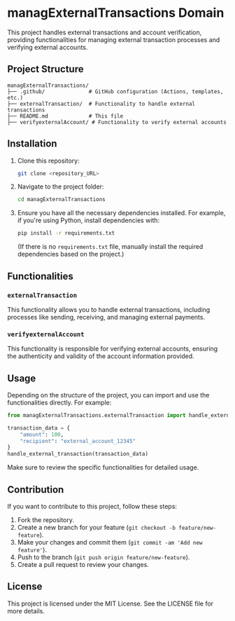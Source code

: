 
# managExternalTransactions Domain

This project handles external transactions and account verification, providing functionalities for managing external transaction processes and verifying external accounts. 

## Project Structure

```
managExternalTransactions/
├── .github/              # GitHub configuration (Actions, templates, etc.)
├── externalTransaction/  # Functionality to handle external transactions
├── README.md             # This file
├── verifyexternalAccount/ # Functionality to verify external accounts
```

## Installation

1. Clone this repository:

   ```bash
   git clone <repository_URL>
   ```

2. Navigate to the project folder:

   ```bash
   cd managExternalTransactions
   ```

3. Ensure you have all the necessary dependencies installed. For example, if you're using Python, install dependencies with:

   ```bash
   pip install -r requirements.txt
   ```

   (If there is no `requirements.txt` file, manually install the required dependencies based on the project.)

## Functionalities

### `externalTransaction`

This functionality allows you to handle external transactions, including processes like sending, receiving, and managing external payments.

### `verifyexternalAccount`

This functionality is responsible for verifying external accounts, ensuring the authenticity and validity of the account information provided.

## Usage

Depending on the structure of the project, you can import and use the functionalities directly. For example:

```python
from managExternalTransactions.externalTransaction import handle_external_transaction

transaction_data = {
    "amount": 100,
    "recipient": "external_account_12345"
}
handle_external_transaction(transaction_data)
```

Make sure to review the specific functionalities for detailed usage.

## Contribution

If you want to contribute to this project, follow these steps:

1. Fork the repository.
2. Create a new branch for your feature (`git checkout -b feature/new-feature`).
3. Make your changes and commit them (`git commit -am 'Add new feature'`).
4. Push to the branch (`git push origin feature/new-feature`).
5. Create a pull request to review your changes.

## License

This project is licensed under the MIT License. See the LICENSE file for more details.
